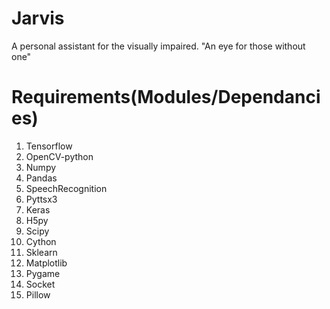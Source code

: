 # Jarvis
A personal assistant for the visually impaired.
 "An eye for those without one" 

# Requirements(Modules/Dependancies)
1. Tensorflow
2. OpenCV-python
3. Numpy
4. Pandas
5. SpeechRecognition
6. Pyttsx3
7. Keras
8. H5py
9. Scipy
10. Cython
11. Sklearn
12. Matplotlib
13. Pygame
14. Socket
15. Pillow


